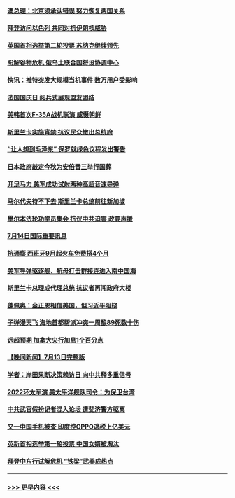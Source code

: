 #### [澳总理：北京须承认错误 努力恢复两国关系](../pages/prog202/a103479406.md?t=07150401) 
#### [拜登访问以色列 共同对抗伊朗核威胁](../pages/prog202/a103479345.md?t=07150401) 
#### [英国首相选举第二轮投票 苏纳克继续领先](../pages/prog202/a103479335.md?t=07150401) 
#### [盼解谷物危机 俄乌土联合国将设协调中心](../pages/prog202/a103479343.md?t=07150401) 
#### [快讯：推特突发大规模当机事件 数万用户受影响](../pages/prog202/a103479331.md?t=07150401) 
#### [法国国庆日 阅兵式展现盟友团结](../pages/prog202/a103479333.md?t=07150401) 
#### [美韩首次F-35A战机联演 威慑朝鲜](../pages/prog202/a103479340.md?t=07150401) 
#### [斯里兰卡实施宵禁 抗议民众撤出总统府](../pages/prog202/a103479337.md?t=07150401) 
#### [“让人想到毛泽东” 保罗就绿色议程发出警告](../pages/prog202/a103479066.md?t=07150401) 
#### [日本政府敲定今秋为安倍晋三举行国葬](../pages/prog202/a103479020.md?t=07150401) 
#### [开足马力 美军成功试射两种高超音速导弹](../pages/prog202/a103479071.md?t=07150401) 
#### [马尔代夫待不下去 斯里兰卡总统前往新加坡](../pages/prog202/a103479057.md?t=07150401) 
#### [墨尔本法轮功学员集会 抗议中共迫害 政要声援](../pages/prog202/a103479031.md?t=07150401) 
#### [7月14日国际重要讯息](../pages/prog202/a103479027.md?t=07150401) 
#### [抗通膨 西班牙9月起火车免费搭4个月](../pages/prog202/a103479007.md?t=07150401) 
#### [美军导弹驱逐舰、航母打击群接连进入南中国海](../pages/prog202/a103478992.md?t=07150401) 
#### [斯里兰卡总理成代理总统 抗议者再闯政府大楼](../pages/prog202/a103478940.md?t=07150401) 
#### [蓬佩奥：金正恩相信美国，但习近平阻挠](../pages/prog202/a103478928.md?t=07150401) 
#### [子弹漫天飞 海地首都帮派冲突一周酿89死数十伤](../pages/prog202/a103478901.md?t=07150401) 
#### [远超预期 加拿大央行加息1个百分点](../pages/prog202/a103478855.md?t=07150401) 
#### [【晚间新闻】7月13日完整版](../pages/prog202/a103478796.md?t=07150401) 
#### [学者：岸田果断决策赖访日 向中共释多重信号](../pages/prog202/a103478860.md?t=07150401) 
#### [2022环太军演 美太平洋舰队司令：为保卫台湾](../pages/prog202/a103478842.md?t=07150401) 
#### [中共武官假扮记者混入论坛 遭斐济警方驱离](../pages/prog202/a103478844.md?t=07150401) 
#### [又一中国手机被查 印度控OPPO逃税上亿美元](../pages/prog202/a103478735.md?t=07150401) 
#### [英新首相选举第一轮投票 中国女婿被淘汰](../pages/prog202/a103478737.md?t=07150401) 
#### [拜登中东行试解危机 “铁梁”武器成热点](../pages/prog202/a103478743.md?t=07150401) 

----
#### [ >>> 更早内容 <<< ](../indexes/prog202-earlier.md)
